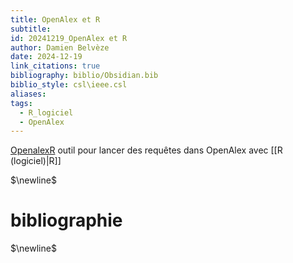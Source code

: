 ```yaml
---
title: OpenAlex et R
subtitle: 
id: 20241219_OpenAlex et R
author: Damien Belvèze
date: 2024-12-19
link_citations: true
bibliography: biblio/Obsidian.bib
biblio_style: csl\ieee.csl
aliases: 
tags:
  - R_logiciel
  - OpenAlex
---
```

[OpenalexR](https://github.com/ropensci/openalexR) outil pour lancer des requêtes dans OpenAlex avec [[R (logiciel)|R]]




$\newline$
# bibliographie
$\newline$






